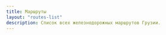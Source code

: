 ```yaml
---
title: Маршруты
layout: "routes-list"
description: Список всех железнодорожных маршрутов Грузии.
---
```

